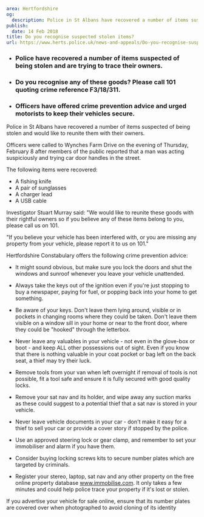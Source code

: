 ```yaml
area: Hertfordshire
og:
  description: Police in St Albans have recovered a number of items suspected of being stolen and would like to reunite them with their owners.
publish:
  date: 14 Feb 2018
title: Do you recognise suspected stolen items?
url: https://www.herts.police.uk/news-and-appeals/Do-you-recognise-suspected-stolen-items1621F
```

* ### Police have recovered a number of items suspected of being stolen and are trying to trace their owners.

 * ### Do you recognise any of these goods? Please call 101 quoting crime reference F3/18/311.

 * ### Officers have offered crime prevention advice and urged motorists to keep their vehicles secure.

Police in St Albans have recovered a number of items suspected of being stolen and would like to reunite them with their owners.

Officers were called to Wynches Farm Drive on the evening of Thursday, February 8 after members of the public reported that a man was acting suspiciously and trying car door handles in the street.

The following items were recovered:

 * A fishing knife
 * A pair of sunglasses
 * A charger lead
 * A USB cable

Investigator Stuart Murray said: "We would like to reunite these goods with their rightful owners so if you believe any of these items belong to you, please call us on 101.

"If you believe your vehicle has been interfered with, or you are missing any property from your vehicle, please report it to us on 101."

Hertfordshire Constabulary offers the following crime prevention advice:

 * It might sound obvious, but make sure you lock the doors and shut the windows and sunroof whenever you leave your vehicle unattended.
 * Always take the keys out of the ignition even if you're just stopping to buy a newspaper, paying for fuel, or popping back into your home to get something.
 * Be aware of your keys. Don't leave them lying around, visible or in pockets in changing rooms where they could be taken. Don't leave them visible on a window sill in your home or near to the front door, where they could be "hooked" through the letterbox.
 * Never leave any valuables in your vehicle - not even in the glove-box or boot - and keep ALL other possessions out of sight. Even if you know that there is nothing valuable in your coat pocket or bag left on the back seat, a thief may try their luck.
 * Remove tools from your van when left overnight if removal of tools is not possible, fit a tool safe and ensure it is fully secured with good quality locks.

 * Remove your sat nav and its holder, and wipe away any suction marks as these could suggest to a potential thief that a sat nav is stored in your vehicle.
 * Never leave vehicle documents in your car - don't make it easy for a thief to sell your car or provide a cover story if stopped by the police.
 * Use an approved steering lock or gear clamp, and remember to set your immobiliser and alarm if you have them.
 * Consider buying locking screws kits to secure number plates which are targeted by criminals.
 * Register your stereo, laptop, sat nav and any other property on the free online property database www.immobilise.com. It only takes a few minutes and could help police trace your property if it's lost or stolen.

If you advertise your vehicle for sale online, ensure that its number plates are covered over when photographed to avoid cloning of its identity
